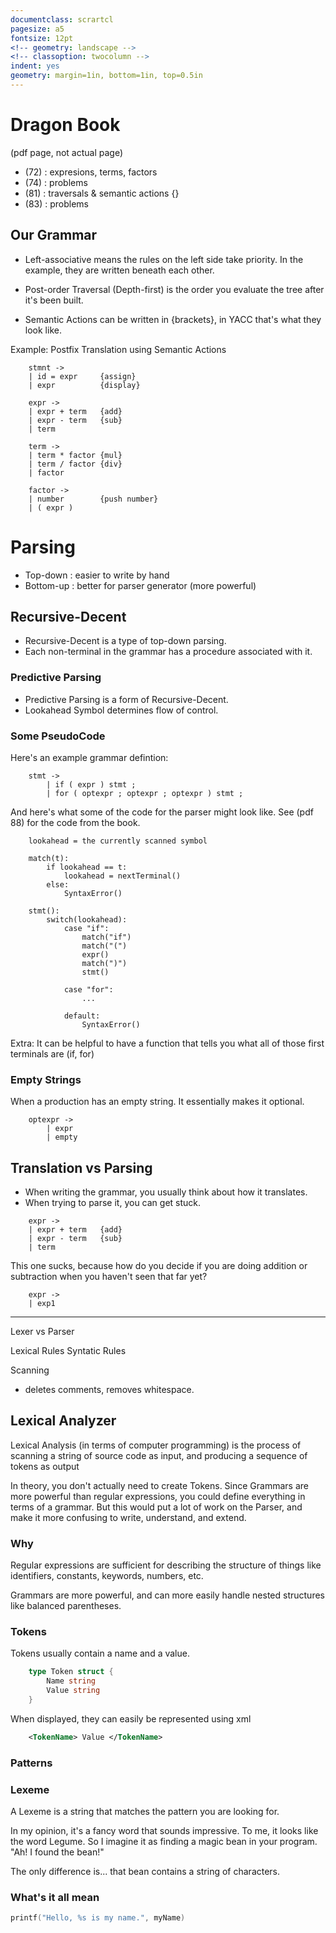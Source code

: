 ```yaml
---
documentclass: scrartcl
pagesize: a5
fontsize: 12pt
<!-- geometry: landscape -->
<!-- classoption: twocolumn -->
indent: yes
geometry: margin=1in, bottom=1in, top=0.5in
---
```



# Dragon Book

(pdf page, not actual page)
<!-- TODO: write down actual pages. -->

- (72) : expresions, terms, factors
- (74) : problems
- (81) : traversals & semantic actions {}
- (83) : problems


##  Our Grammar

-	Left-associative means the rules on the left side take priority.
	In the example, they are written beneath each other.

- 	Post-order Traversal (Depth-first) is the order you evaluate the tree
	after it's been built.

- 	Semantic Actions can be written in {brackets},
	in YACC that's what they look like.

Example: Postfix Translation using Semantic Actions

~~~
	stmnt ->  
	| id = expr     {assign}
	| expr          {display}

	expr ->  
	| expr + term   {add}
	| expr - term   {sub}
	| term         

	term ->  
	| term * factor {mul}
	| term / factor {div}
	| factor

	factor ->
	| number        {push number}
	| ( expr )
~~~

# Parsing

- Top-down  : easier to write by hand
- Bottom-up : better for parser generator (more powerful)

## Recursive-Decent

- Recursive-Decent is a type of top-down parsing.
- Each non-terminal in the grammar has a procedure associated with it.

### Predictive Parsing

- Predictive Parsing is a form of Recursive-Decent.
- Lookahead Symbol determines flow of control.

### Some PseudoCode

Here's an example grammar defintion:

~~~
	stmt ->
		| if ( expr ) stmt ;
		| for ( optexpr ; optexpr ; optexpr ) stmt ;
~~~

And here's what some of the code for the parser might look like.
See (pdf 88) for the code from the book.

~~~
	lookahead = the currently scanned symbol

	match(t):
		if lookahead == t:
			lookahead = nextTerminal()
		else:
			SyntaxError()

	stmt():
		switch(lookahead):
			case "if":
				match("if")
				match("(")
				expr()
				match(")")
				stmt()

			case "for":
				...

			default:
				SyntaxError()
~~~


Extra: It can be helpful to have a function that tells you
what all of those first terminals are (if, for)

### Empty Strings

When a production has an empty string.
It essentially makes it optional.

~~~
	optexpr ->
		| expr
		| empty
~~~


## Translation vs Parsing

- When writing the grammar, you usually think about how it translates.
- When trying to parse it, you can get stuck.

~~~
	expr ->  
	| expr + term   {add}
	| expr - term   {sub}
	| term
~~~

This one sucks, because how do you decide if you are doing addition
or subtraction when you haven't seen that far yet?

~~~
	expr ->
	| exp1
~~~

------------------------------------------------------------

Lexer vs Parser

Lexical Rules
Syntatic Rules



Scanning
- deletes comments, removes whitespace.

## Lexical Analyzer

Lexical Analysis (in terms of computer programming) is the process of
scanning a string of source code as input,
and producing a sequence of tokens as output

In theory, you don't actually need to create Tokens.
Since Grammars are more powerful than regular expressions,
you could define everything in terms of a grammar.
But this would put a lot of work on the Parser, and make it more
confusing to write, understand, and extend.

### Why

Regular expressions are sufficient for describing the structure of
things like identifiers, constants, keywords, numbers, etc.

Grammars are more powerful, and can more easily handle nested
structures like balanced parentheses.

### Tokens

Tokens usually contain a name and a value.

~~~go
	type Token struct {
		Name string
		Value string
	}
~~~

When displayed, they can easily be represented using xml

~~~xml
	<TokenName> Value </TokenName>
~~~


### Patterns



### Lexeme

A Lexeme is a string that matches the pattern you are looking for.

In my opinion, it's a fancy word that sounds impressive.
To me, it looks like the word Legume.  So I imagine it as finding
a magic bean in your program.  "Ah! I found the bean!"

The only difference is... that bean contains a string of characters.


### What's it all mean

~~~c
printf("Hello, %s is my name.", myName)
~~~
